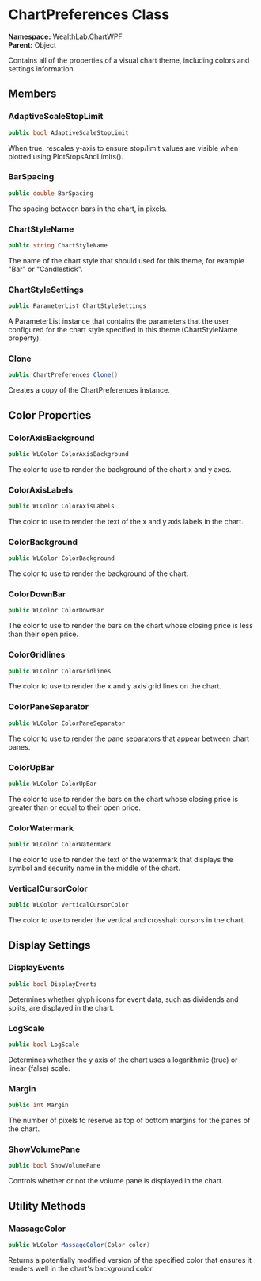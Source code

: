 # ChartPreferences Class

**Namespace:** WealthLab.ChartWPF  
**Parent:** Object

Contains all of the properties of a visual chart theme, including colors and settings information.

## Members

### AdaptiveScaleStopLimit
```csharp
public bool AdaptiveScaleStopLimit
```
When true, rescales y-axis to ensure stop/limit values are visible when plotted using PlotStopsAndLimits().

### BarSpacing
```csharp
public double BarSpacing
```
The spacing between bars in the chart, in pixels.

### ChartStyleName
```csharp
public string ChartStyleName
```
The name of the chart style that should used for this theme, for example "Bar" or "Candlestick".

### ChartStyleSettings
```csharp
public ParameterList ChartStyleSettings
```
A ParameterList instance that contains the parameters that the user configured for the chart style specified in this theme (ChartStyleName property).

### Clone
```csharp
public ChartPreferences Clone()
```
Creates a copy of the ChartPreferences instance.

## Color Properties

### ColorAxisBackground
```csharp
public WLColor ColorAxisBackground
```
The color to use to render the background of the chart x and y axes.

### ColorAxisLabels
```csharp
public WLColor ColorAxisLabels
```
The color to use to render the text of the x and y axis labels in the chart.

### ColorBackground
```csharp
public WLColor ColorBackground
```
The color to use to render the background of the chart.

### ColorDownBar
```csharp
public WLColor ColorDownBar
```
The color to use to render the bars on the chart whose closing price is less than their open price.

### ColorGridlines
```csharp
public WLColor ColorGridlines
```
The color to use to render the x and y axis grid lines on the chart.

### ColorPaneSeparator
```csharp
public WLColor ColorPaneSeparator
```
The color to use to render the pane separators that appear between chart panes.

### ColorUpBar
```csharp
public WLColor ColorUpBar
```
The color to use to render the bars on the chart whose closing price is greater than or equal to their open price.

### ColorWatermark
```csharp
public WLColor ColorWatermark
```
The color to use to render the text of the watermark that displays the symbol and security name in the middle of the chart.

### VerticalCursorColor
```csharp
public WLColor VerticalCursorColor
```
The color to use to render the vertical and crosshair cursors in the chart.

## Display Settings

### DisplayEvents
```csharp
public bool DisplayEvents
```
Determines whether glyph icons for event data, such as dividends and splits, are displayed in the chart.

### LogScale
```csharp
public bool LogScale
```
Determines whether the y axis of the chart uses a logarithmic (true) or linear (false) scale.

### Margin
```csharp
public int Margin
```
The number of pixels to reserve as top of bottom margins for the panes of the chart.

### ShowVolumePane
```csharp
public bool ShowVolumePane
```
Controls whether or not the volume pane is displayed in the chart.

## Utility Methods

### MassageColor
```csharp
public WLColor MassageColor(Color color)
```
Returns a potentially modified version of the specified color that ensures it renders well in the chart's background color. 